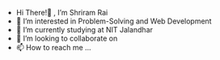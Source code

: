 - Hi There!👋 , I’m Shriram Rai
- 👀 I’m interested in Problem-Solving and Web Development
- 🌱 I’m currently studying at NIT Jalandhar
- 💞️ I’m looking to collaborate on 
- 📫 How to reach me ...

<!---
Shriram313/Shriram313 is a ✨ special ✨ repository because its `README.md` (this file) appears on your GitHub profile.
You can click the Preview link to take a look at your changes.
--->
